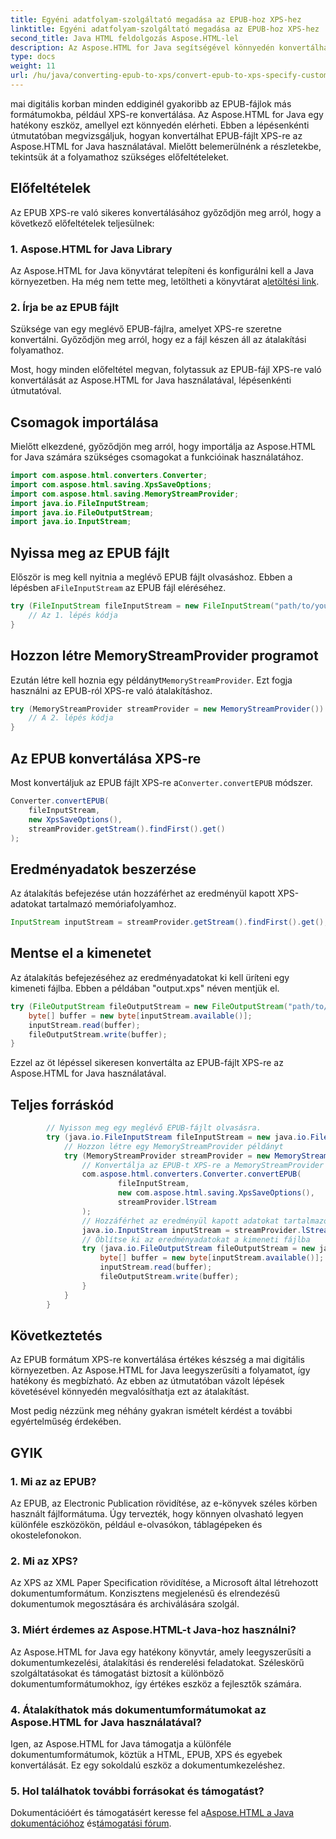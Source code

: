 ```yaml
---
title: Egyéni adatfolyam-szolgáltató megadása az EPUB-hoz XPS-hez
linktitle: Egyéni adatfolyam-szolgáltató megadása az EPUB-hoz XPS-hez
second_title: Java HTML feldolgozás Aspose.HTML-lel
description: Az Aspose.HTML for Java segítségével könnyedén konvertálhat EPUB-t XPS-re. Kövesse ezt a lépésről lépésre szóló útmutatót a zökkenőmentes átalakítási folyamat érdekében.
type: docs
weight: 11
url: /hu/java/converting-epub-to-xps/convert-epub-to-xps-specify-custom-stream-provider/
---
```

mai digitális korban minden eddiginél gyakoribb az EPUB-fájlok más formátumokba, például XPS-re konvertálása. Az Aspose.HTML for Java egy hatékony eszköz, amellyel ezt könnyedén elérheti. Ebben a lépésenkénti útmutatóban megvizsgáljuk, hogyan konvertálhat EPUB-fájlt XPS-re az Aspose.HTML for Java használatával. Mielőtt belemerülnénk a részletekbe, tekintsük át a folyamathoz szükséges előfeltételeket.

## Előfeltételek

Az EPUB XPS-re való sikeres konvertálásához győződjön meg arról, hogy a következő előfeltételek teljesülnek:

### 1. Aspose.HTML for Java Library

 Az Aspose.HTML for Java könyvtárat telepíteni és konfigurálni kell a Java környezetben. Ha még nem tette meg, letöltheti a könyvtárat a[letöltési link](https://releases.aspose.com/html/java/).

### 2. Írja be az EPUB fájlt

Szüksége van egy meglévő EPUB-fájlra, amelyet XPS-re szeretne konvertálni. Győződjön meg arról, hogy ez a fájl készen áll az átalakítási folyamathoz.

Most, hogy minden előfeltétel megvan, folytassuk az EPUB-fájl XPS-re való konvertálását az Aspose.HTML for Java használatával, lépésenkénti útmutatóval.

## Csomagok importálása

Mielőtt elkezdené, győződjön meg arról, hogy importálja az Aspose.HTML for Java számára szükséges csomagokat a funkcióinak használatához.

```java
import com.aspose.html.converters.Converter;
import com.aspose.html.saving.XpsSaveOptions;
import com.aspose.html.saving.MemoryStreamProvider;
import java.io.FileInputStream;
import java.io.FileOutputStream;
import java.io.InputStream;
```

## Nyissa meg az EPUB fájlt

 Először is meg kell nyitnia a meglévő EPUB fájlt olvasáshoz. Ebben a lépésben a`FileInputStream` az EPUB fájl eléréséhez.

```java
try (FileInputStream fileInputStream = new FileInputStream("path/to/your/input.epub")) {
    // Az 1. lépés kódja
}
```

## Hozzon létre MemoryStreamProvider programot

 Ezután létre kell hoznia egy példányt`MemoryStreamProvider`. Ezt fogja használni az EPUB-ról XPS-re való átalakításhoz.

```java
try (MemoryStreamProvider streamProvider = new MemoryStreamProvider()) {
    // A 2. lépés kódja
}
```

## Az EPUB konvertálása XPS-re

 Most konvertáljuk az EPUB fájlt XPS-re a`Converter.convertEPUB` módszer.

```java
Converter.convertEPUB(
    fileInputStream,
    new XpsSaveOptions(),
    streamProvider.getStream().findFirst().get()
);
```

## Eredményadatok beszerzése

Az átalakítás befejezése után hozzáférhet az eredményül kapott XPS-adatokat tartalmazó memóriafolyamhoz.

```java
InputStream inputStream = streamProvider.getStream().findFirst().get();
```

## Mentse el a kimenetet

Az átalakítás befejezéséhez az eredményadatokat ki kell üríteni egy kimeneti fájlba. Ebben a példában "output.xps" néven mentjük el.

```java
try (FileOutputStream fileOutputStream = new FileOutputStream("path/to/your/output.xps")) {
    byte[] buffer = new byte[inputStream.available()];
    inputStream.read(buffer);
    fileOutputStream.write(buffer);
}
```

Ezzel az öt lépéssel sikeresen konvertálta az EPUB-fájlt XPS-re az Aspose.HTML for Java használatával.

## Teljes forráskód
```java
        // Nyisson meg egy meglévő EPUB-fájlt olvasásra.
        try (java.io.FileInputStream fileInputStream = new java.io.FileInputStream(Resources.input("input.epub"))) {
            // Hozzon létre egy MemoryStreamProvider példányt
            try (MemoryStreamProvider streamProvider = new MemoryStreamProvider()) {
                // Konvertálja az EPUB-t XPS-re a MemoryStreamProvider segítségével
                com.aspose.html.converters.Converter.convertEPUB(
                        fileInputStream,
                        new com.aspose.html.saving.XpsSaveOptions(),
                        streamProvider.lStream
                );
                // Hozzáférhet az eredményül kapott adatokat tartalmazó memóriafolyamhoz
                java.io.InputStream inputStream = streamProvider.lStream.stream().findFirst().get();
                // Öblítse ki az eredményadatokat a kimeneti fájlba
                try (java.io.FileOutputStream fileOutputStream = new java.io.FileOutputStream(Resources.output("output.xps"))) {
                    byte[] buffer = new byte[inputStream.available()];
                    inputStream.read(buffer);
                    fileOutputStream.write(buffer);
                }
            }
        }
```

## Következtetés

Az EPUB formátum XPS-re konvertálása értékes készség a mai digitális környezetben. Az Aspose.HTML for Java leegyszerűsíti a folyamatot, így hatékony és megbízható. Az ebben az útmutatóban vázolt lépések követésével könnyedén megvalósíthatja ezt az átalakítást.

Most pedig nézzünk meg néhány gyakran ismételt kérdést a további egyértelműség érdekében.

## GYIK

### 1. Mi az az EPUB?

Az EPUB, az Electronic Publication rövidítése, az e-könyvek széles körben használt fájlformátuma. Úgy tervezték, hogy könnyen olvasható legyen különféle eszközökön, például e-olvasókon, táblagépeken és okostelefonokon.

### 2. Mi az XPS?

Az XPS az XML Paper Specification rövidítése, a Microsoft által létrehozott dokumentumformátum. Konzisztens megjelenésű és elrendezésű dokumentumok megosztására és archiválására szolgál.

### 3. Miért érdemes az Aspose.HTML-t Java-hoz használni?

Az Aspose.HTML for Java egy hatékony könyvtár, amely leegyszerűsíti a dokumentumkezelési, átalakítási és renderelési feladatokat. Széleskörű szolgáltatásokat és támogatást biztosít a különböző dokumentumformátumokhoz, így értékes eszköz a fejlesztők számára.

### 4. Átalakíthatok más dokumentumformátumokat az Aspose.HTML for Java használatával?

Igen, az Aspose.HTML for Java támogatja a különféle dokumentumformátumok, köztük a HTML, EPUB, XPS és egyebek konvertálását. Ez egy sokoldalú eszköz a dokumentumkezeléshez.

### 5. Hol találhatok további forrásokat és támogatást?

 Dokumentációért és támogatásért keresse fel a[Aspose.HTML a Java dokumentációhoz](https://reference.aspose.com/html/java/) és[támogatási fórum](https://forum.aspose.com/).


